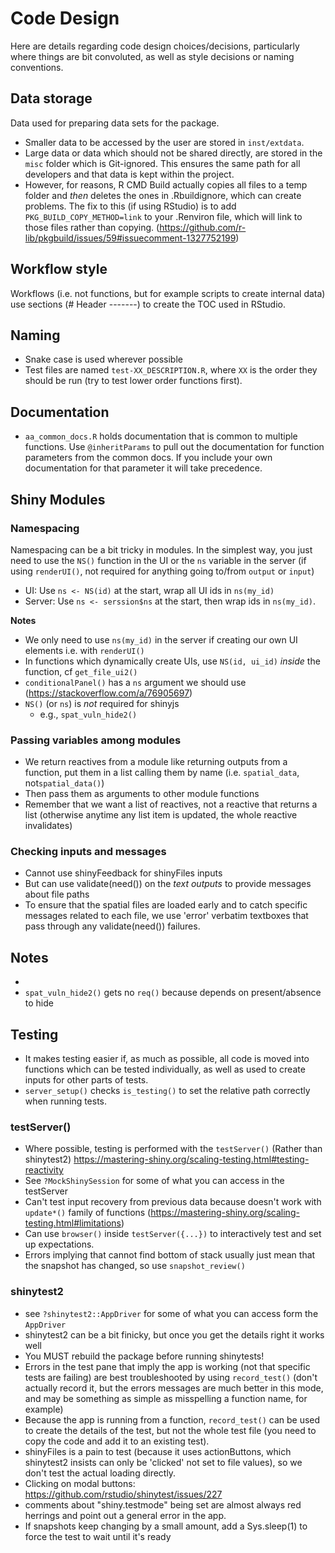# Code Design

Here are details regarding code design choices/decisions, 
particularly where things are bit convoluted, as well as style decisions or 
naming conventions.

## Data storage

Data used for preparing data sets for the package. 

- Smaller data to be accessed by the user are stored in `inst/extdata`. 
- Large data or data which should not be shared directly, are stored in the 
  `misc` folder which is Git-ignored. This ensures the same path for all developers
  and that data is kept within the project.
- However, for reasons, R CMD Build actually copies all files to a temp folder 
  and *then* deletes the ones in .Rbuildignore, which can create problems.
  The fix to this (if using RStudio) is to add `PKG_BUILD_COPY_METHOD=link` 
  to your .Renviron file, which will link to those files rather than copying.
  (https://github.com/r-lib/pkgbuild/issues/59#issuecomment-1327752199)
  

## Workflow style

Workflows (i.e. not functions, but for example scripts to create internal data)
use sections (# Header -------) to create the TOC used in RStudio.

## Naming
- Snake case is used wherever possible
- Test files are named `test-XX_DESCRIPTION.R`, where `XX` is the order they 
  should be run (try to test lower order functions first).

## Documentation
- `aa_common_docs.R` holds documentation that is common to multiple functions.
  Use `@inheritParams` to pull out the documentation for function parameters 
  from the common docs. If you include your own documentation for that parameter
  it will take precedence.
  
## Shiny Modules

### Namespacing
Namespacing can be a bit tricky in modules. In the simplest way, you just need
to use the `NS()` function in the UI or the `ns` variable in the server (if
using `renderUI()`, not required for anything going to/from `output` or `input`)

- UI: Use `ns <- NS(id)` at the start, wrap all UI ids in `ns(my_id)`
- Server: Use `ns <- serssion$ns` at the start, then wrap ids in `ns(my_id)`. 

**Notes**

- We only need to use `ns(my_id)` in the server if creating our own UI elements
  i.e. with `renderUI()`
- In functions which dynamically create UIs, use `NS(id, ui_id)` *inside* the 
  function, cf `get_file_ui2()`
- `conditionalPanel()` has a `ns` argument we should use (https://stackoverflow.com/a/76905697)
- `NS()` (or `ns`) is *not* required for shinyjs
  - e.g., `spat_vuln_hide2()`

### Passing variables among modules
- We return reactives from a module like returning outputs from a function,
  put them in a list calling them by name (i.e. `spatial_data`,
  not`spatial_data()`)
- Then pass them as arguments to other module functions
- Remember that we want a list of reactives, not a reactive that returns a list
  (otherwise anytime any list item is updated, the whole reactive invalidates)

### Checking inputs and messages
- Cannot use shinyFeedback for shinyFiles inputs
- But can use validate(need()) on the *text outputs* to provide messages about file paths
- To ensure that the spatial files are loaded early and to catch specific messages
  related to each file, we use 'error' verbatim textboxes that pass through any
  validate(need()) failures.


## Notes
- 
- `spat_vuln_hide2()` gets no `req()` because depends on present/absence to hide

## Testing
- It makes testing easier if, as much as possible, all code is moved into 
  functions which can be tested individually, as well as used to create inputs
  for other parts of tests.
- `server_setup()` checks `is_testing()` to set the relative path correctly when running tests.

### testServer()
- Where possible, testing is performed with the `testServer()` (Rather than 
shinytest2) https://mastering-shiny.org/scaling-testing.html#testing-reactivity
- See `?MockShinySession` for some of what you can access in the testServer
- Can't test input recovery from previous data because doesn't work with
  `update*()` family of functions (https://mastering-shiny.org/scaling-testing.html#limitations)
- Can use `browser()` inside `testServer({...})` to interactively test and set
  up expectations.
- Errors implying that cannot find bottom of stack usually just mean that the
  snapshot has changed, so use `snapshot_review()`


### shinytest2
- see `?shinytest2::AppDriver` for some of what you can access form the `AppDriver`
- shinytest2 can be a bit finicky, but once you get the details right it works well
- You MUST rebuild the package before running shinytests!
- Errors in the test pane that imply the app is working (not that specific tests 
  are failing) are best troubleshooted by using `record_test()` (don't actually 
  record it, but the errors messages are much better in this mode, and may be 
  something as simple as misspelling a function name, for example)
- Because the app is running from a function, `record_test()` can be used to 
  create the details of the test, but not the whole test file (you need to copy
  the code and add it to an existing test). 
- shinyFiles is a pain to test (because it uses actionButtons, which shinytest2
  insists can only be 'clicked' not set to file values), so we don't test the
  actual loading directly.
- Clicking on modal buttons: https://github.com/rstudio/shinytest/issues/227
- comments about "shiny.testmode" being set are almost always red herrings and
  point out a general error in the app.
- If snapshots keep changing by a small amount, add a Sys.sleep(1) to force the
  test to wait until it's ready
